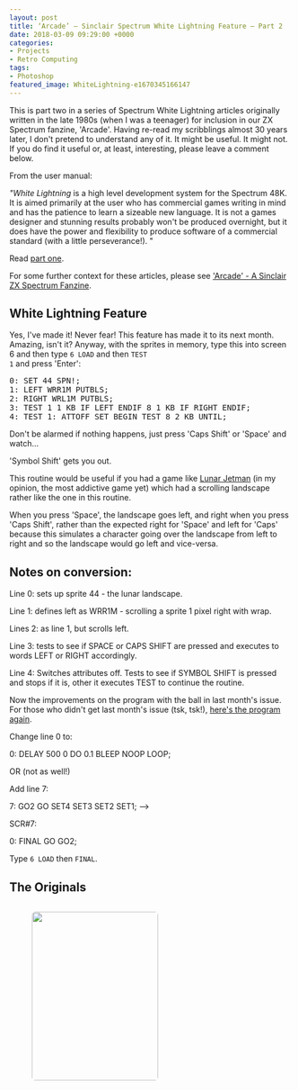 ```yaml
---
layout: post
title: ‘Arcade’ – Sinclair Spectrum White Lightning Feature – Part 2
date: 2018-03-09 09:29:00 +0000
categories:
- Projects
- Retro Computing
tags:
- Photoshop
featured_image: WhiteLightning-e1670345166147
---
```

This is part two in a series of Spectrum White Lightning articles originally written in the late 1980s (when I was a teenager) for inclusion in our ZX Spectrum fanzine, 'Arcade'. Having re-read my scribblings almost 30 years later, I don't pretend to understand any of it. It might be useful. It might not. If you do find it useful or, at least, interesting, please leave a comment below.

From the user manual:

*"White Lightning* is a high level development system for the Spectrum 48K. It is aimed primarily at the user who has commercial games writing in mind and has the patience to learn a sizeable new language. It is not a games designer and stunning results probably won't be produced overnight, but it does have the power and flexibility to produce software of a commercial standard (with a little perseverance!). "

<p>Read <a href="{{ site.baseurl }}/arcade-sinclair-spectrum-white-lightning-feature-part-1/">part one</a>.</p>

<p>For some further context for these articles, please see <a href="{{ site.baseurl }}/arcade-a-sinclair-zx-spectrum-fanzine/">'Arcade' - A Sinclair ZX Spectrum Fanzine</a>.</p>

## White Lightning Feature

Yes, I've made it! Never fear! This feature has made it to its next month. Amazing, isn't it? Anyway, with the sprites in memory, type this into screen 6 and then type <code>6 LOAD</code> and then <code>TEST 1</code> and press 'Enter':

<pre>0: SET 44 SPN!;<br>1: LEFT WRR1M PUTBLS;<br>2: RIGHT WRL1M PUTBLS;<br>3: TEST 1 1 KB IF LEFT ENDIF 8 1 KB IF RIGHT ENDIF;<br>4: TEST 1: ATTOFF SET BEGIN TEST 8 2 KB UNTIL;</pre>

Don't be alarmed if nothing happens, just press 'Caps Shift' or 'Space' and watch...

'Symbol Shift' gets you out.

<p>This routine would be useful if you had a game like <a href="http://www.worldofspectrum.org/infoseekid.cgi?id=0009372">Lunar Jetman</a> (in my opinion, the most addictive game yet) which had a scrolling landscape rather like the one in this routine.</p>

When you press 'Space', the landscape goes left, and right when you press 'Caps Shift', rather than the expected right for 'Space' and left for 'Caps' because this simulates a character going over the landscape from left to right and so the landscape would go left and vice-versa.

## Notes on conversion:

Line 0: sets up sprite 44 - the lunar landscape.

Line 1: defines left as WRR1M - scrolling a sprite 1 pixel right with wrap.

Lines 2: as line 1, but scrolls left.

Line 3: tests to see if SPACE or CAPS SHIFT are pressed and executes to words LEFT or RIGHT accordingly.

Line 4: Switches attributes off. Tests to see if SYMBOL SHIFT is pressed and stops if it is, other it executes TEST to continue the routine.

<p>Now the improvements on the program with the ball in last month's issue. For those who didn't get last month's issue (tsk, tsk!), <a href="http://www.circleseven.co.uk/2018/03/09/arcade-spectrum-white-lightning-feature-part-1/">here's the program again</a>.</p>

Change line 0 to:

0: DELAY 500 0 DO 0.1 BLEEP NOOP LOOP;

OR (not as well!)

Add line 7:

7: GO2 GO SET4 SET3 SET2 SET1; --&gt;

SCR#7:

0: FINAL GO GO2;

Type <code>6 LOAD</code> then <code>FINAL</code>.

## The Originals

<div class="gallery">

<figure><a href="{{ site.baseurl }}/wp-content/uploads/2022/12/IMG_2232-e1520612840652-scaled.jpg"><img src="https://www.circleseven.co.uk/wp-content/uploads/2022/12/IMG_2232-e1520612840652-scaled.jpg" alt="" style="border-radius:6px" loading="lazy"></a></figure>
<figure><a href="{{ site.baseurl }}/wp-content/uploads/2022/12/IMG_2233-e1520612866457-scaled.jpg"><img src="https://www.circleseven.co.uk/wp-content/uploads/2022/12/IMG_2233-e1520612866457-225x300.jpg" width="225" height="300" alt="" style="border-radius:6px" loading="lazy"></a></figure>

</div>

